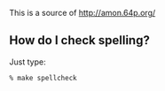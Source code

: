 This is a source of http://amon.64p.org/

How do I check spelling?
------------------------

Just type:

    % make spellcheck

